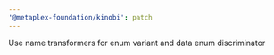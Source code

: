 ```yaml
---
'@metaplex-foundation/kinobi': patch
---
```


Use name transformers for enum variant and data enum discriminator
